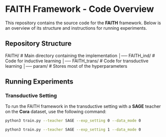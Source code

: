# FAITH Framework - Code Overview

This repository contains the source code for the **FAITH** framework. Below is an overview of its structure and instructions for running experiments.

## Repository Structure
FAITH/ # Main directory containing the implementation │── FAITH_ind/ # Code for inductive learning │── FAITH_trans/ # Code for transductive learning │── param/ # Stores most of the hyperparameters


## Running Experiments

### Transductive Setting
To run the FAITH framework in the transductive setting with a **SAGE** teacher on the **Cora** dataset, use the following command:

```bash
python3 train.py --teacher SAGE --exp_setting 0 --data_mode 0

python3 train.py --teacher SAGE --exp_setting 1 --data_mode 0



